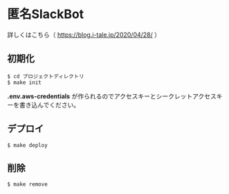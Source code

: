 # 匿名SlackBot

詳しくはこちら（ https://blog.i-tale.jp/2020/04/28/ ）

## 初期化

```
$ cd プロジェクトディレクトリ
$ make init 
```

**.env.aws-credentials** が作られるのでアクセスキーとシークレットアクセスキーを書き込んでください。

## デプロイ

```
$ make deploy
```

## 削除

```
$ make remove
```
